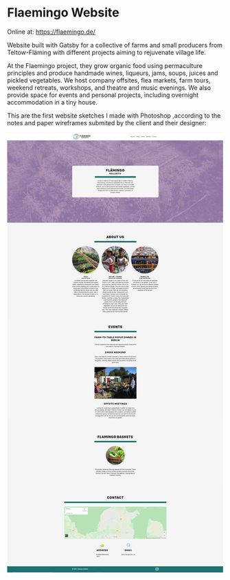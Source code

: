 # Flaemingo Website
Online at: https://flaemingo.de/

Website built with Gatsby for a collective of farms and small producers from Teltow-Fläming with different projects aiming to rejuvenate village life. 

At the Flaemingo project, they grow organic food using permaculture principles and produce handmade wines, liqueurs, jams, soups, juices and pickled vegetables. We host company offsites, flea markets, farm tours, weekend retreats, workshops, and theatre and music evenings. We also provide space for events and personal projects, including overnight accommodation in a tiny house.

This are the first website sketches I made with Photoshop ,according to the notes and paper wireframes submited by the client and their designer:

![Photoshop Sketch](readme/wireframe-center.png)

